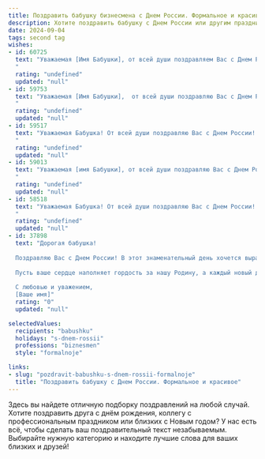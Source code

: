 ```yaml
---
title: Поздравить бабушку бизнесмена с Днем России. Формальное и красивое
description: Хотите поздравить бабушку с Днем России или другим праздником? Наш ИИ создаст незабываемое поздравление, а вы обязательно выделитесь среди других.  
date: 2024-09-04
tags: second tag
wishes:
- id: 60725
  text: "Уважаемая [Имя Бабушки], от всей души поздравляем Вас с Днем России! Желаем Вам крепкого здоровья, благополучия и процветания. Пусть этот праздник наполнит Вашу жизнь радостью и гордостью за нашу великую страну.
  "
  rating: "undefined"
  updated: "null"
- id: 59753
  text: "Уважаемая [Имя Бабушки],  от всей души поздравляю Вас с Днем России! Желаю Вам крепкого здоровья, благополучия и процветания! Пусть в Вашей жизни всегда царят мир, радость и любовь!
  "
  rating: "undefined"
  updated: "null"
- id: 59517
  text: "Уважаемая Бабушка! От всей души поздравляю Вас с Днем России! Желаю Вам крепкого здоровья, благополучия и  радости в этот праздничный день. Пусть Ваша жизнь будет наполнена счастьем, а бизнес процветает!
  "
  rating: "undefined"
  updated: "null"
- id: 59013
  text: "Уважаемая [имя Бабушки], от всей души поздравляю Вас с Днем России! Желаю Вам крепкого здоровья, благополучия и процветания. Пусть этот праздник станет символом единства и гордости за нашу великую страну. Отдельно хочу отметить ваш вклад в развитие нашей экономики, как успешного бизнесмена. Желаю вам новых высот в вашем бизнесе и успехов во всех начинаниях!
  "
  rating: "undefined"
  updated: "null"
- id: 58518
  text: "Уважаемая Бабушка! От всей души поздравляю Вас с Днем России! Желаю Вам крепкого здоровья, благополучия и мирного неба над головой. Пусть Ваша жизнь будет наполнена радостью, теплом и любовью близких. Будьте всегда бодры и оптимистичны, как истинный бизнесмен!
  "
  rating: "undefined"
  updated: "null"
- id: 37898
  text: "Дорогая бабушка!
  
  Поздравляю Вас с Днем России! В этот знаменательный день хочется выразить свою глубокую благодарность за вашу мудрость, тепло и поддержку, которые вы всегда дарите нашей семье. Вы олицетворяете лучшие традиции и ценности нашей страны, и именно ваши советы вдохновляют меня на достижение поставленных целей в бизнесе.
  
  Пусть ваше сердце наполняет гордость за нашу Родину, а каждый новый день приносит радость, здоровье и благополучие. Желаю вам счастья, долгих лет жизни и реализации всех задуманных планов!
  
  С любовью и уважением,
  [Ваше имя]"
  rating: "0"
  updated: "null"

selectedValues:
  recipients: "babushku"
  holidays: "s-dnem-rossii"
  professions: "biznesmen"
  style: "formalnoje"

links:
- slug: "pozdravit-babushku-s-dnem-rossii-formalnoje"
  title: "Поздравить бабушку с Днем России. Формальное и красивое"
---
```


Здесь вы найдете отличную подборку поздравлений на любой случай. 
Хотите поздравить друга с днём рождения, коллегу с профессиональным праздником или близких с Новым годом? У нас есть всё, чтобы сделать ваш поздравительный текст незабываемым. Выбирайте нужную категорию и находите лучшие слова для ваших близких и друзей!
